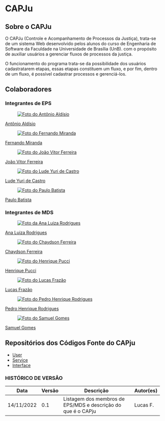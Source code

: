 # **CAPJu**

## Sobre o CAPJu

O CAPJu (Controle e Acompanhamento de Processos da Justiça), trata-se de um sistema Web desenvolvido pelos alunos do curso de Engenharia de Software da Faculdade na Universidade de Brasília (UnB). com o propósito de auxiliar usuários a gerenciar fluxos de processos da justiça.

O funcionamento do programa trata-se da possibilidade dos usuários cadastratarem etapas, essas etapas constituem um fluxo, e por fim, dentro de um fluxo, é possível cadastrar processos e gerenciá-los.

## Colaboradores

### Integrantes de EPS

<div class="container" >
  <a class="item" href="https://github.com/antonioaldisio" target="_blank">
    <figure class="foto">
      <img class="borda" src="https://github.com/antonioaldisio.png" alt="Foto do Antônio Aldísio">
    </figure>
    <label>Antônio Aldísio</label>
  </a>

  <a class="item" href="https://github.com/ilus1" target="_blank">
    <figure class="foto">
      <img class="borda" src="https://github.com/ilus1.png" alt="Foto do Fernando Miranda">
    </figure>
    <label>Fernando Miranda</label>
  </a>

  <a class="item" href="https://github.com/vitorAlves7" target="_blank">
    <figure class="foto">
      <img class="borda" src="https://github.com/vitorAlves7.png" alt="Foto do João Vitor Ferreira">
    </figure>
    <label>João Vitor Ferreira</label>
  </a>

  <a class="item" href="https://github.com/luderibeiro" target="_blank">
    <figure class="foto">
      <img class="borda" src="https://github.com/luderibeiro.png" alt="Foto do Lude Yuri de Castro">
    </figure>
    <label>Lude Yuri de Castro</label>
  </a>

  <a class="item" href="https://github.com/higton" target="_blank">
    <figure class="foto">
      <img class="borda" src="https://github.com/higton.png" alt="Foto do Paulo Batista">
    </figure>
    <label>Paulo Batista</label>
  </a>
</div>

### Integrantes de MDS

<div  class="container">
  <a class="item" href="https://github.com/analuizargds" target="_blank">
    <figure class="foto">
      <img class="borda" src="https://github.com/analuizargds.png" alt="Foto da Ana Luiza Rodrigues">
    </figure>
    <label>Ana Luiza Rodrigues</label>
  </a>

  <a class="item" href="https://github.com/chaydson" target="_blank">
    <figure class="foto">
      <img class="borda" src="https://github.com/chaydson.png" alt="Foto do Chaydson Ferreira">
    </figure>
    <label>Chaydson Ferreira</label>
  </a>

  <a class="item" href="https://github.com/HenriPucci" target="_blank">
    <figure class="foto">
      <img class="borda" src="https://github.com/HenriPucci.png" alt="Foto do Henrique Pucci">
    </figure>
    <label>Henrique Pucci</label>
  </a>

  <a class="item" href="https://github.com/LucasLopesFrazao" target="_blank">
    <figure class="foto">
      <img class="borda" src="https://github.com/LucasLopesFrazao.png" alt="Foto do Lucas Frazão">
    </figure>
    <label>Lucas Frazão</label>
  </a>

  <a class="item" href="https://github.com/PedroHenrique2077" target="_blank">
    <figure class="foto">
      <img class="borda" src="https://github.com/PedroHenrique2077.png" alt="Foto do Pedro Henrique Rodrigues">
    </figure>
    <label>Pedro Henrique Rodrigues</label>
  </a>

  <a class="item" href="https://github.com/SamuelGSouza" target="_blank">
    <figure class="foto">
      <img class="borda" src="https://github.com/SamuelGSouza.png" alt="Foto do Samuel Gomes">
    </figure>
    <label>Samuel Gomes</label>
  </a>
</div>

## Repositórios dos Códigos Fonte do CAPju

- [User](https://github.com/fga-eps-mds/2022-2-CAPJu-User)
- [Service](https://github.com/fga-eps-mds/2022-2-CAPJu-Service)
- [Interface](https://github.com/fga-eps-mds/2022-2-CAPJu-Interface)

### HISTÓRICO DE VERSÃO

| Data       | Versão | Descrição                                                    | Autor(es) |
| ---------- | ------ | ------------------------------------------------------------ | --------- |
| 14/11/2022 | 0.1    | Listagem dos membros de EPS/MDS e descrição do que é o CAPju | Lucas F.  |
